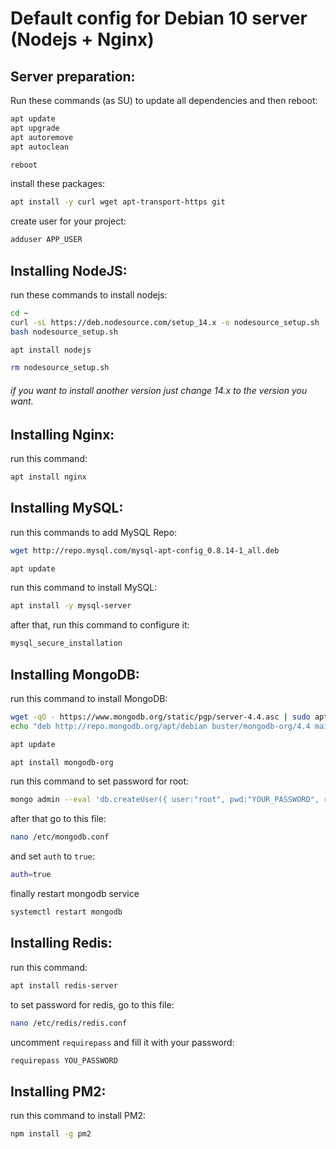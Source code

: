 # Default config for Debian 10 server (Nodejs + Nginx)

## Server preparation:

Run these commands (as SU) to update all dependencies and then reboot:

```bash
apt update
apt upgrade
apt autoremove
apt autoclean

reboot
```

install these packages:

```bash
apt install -y curl wget apt-transport-https git
```

create user for your project:

```bash
adduser APP_USER
```

## Installing NodeJS:

run these commands to install nodejs:

```bash
cd ~
curl -sL https://deb.nodesource.com/setup_14.x -o nodesource_setup.sh
bash nodesource_setup.sh

apt install nodejs

rm nodesource_setup.sh
```

###### if you want to install another version just change 14.x to the version you want.


## Installing Nginx:

run this command:

```bash
apt install nginx
```

## Installing MySQL:

run this commands to add MySQL Repo:

```bash
wget http://repo.mysql.com/mysql-apt-config_0.8.14-1_all.deb

apt update
```

run this command to install MySQL:

```bash
apt install -y mysql-server
```

after that, run this command to configure it:

```bash
mysql_secure_installation
```

## Installing MongoDB:

run this command to install MongoDB:

```bash
wget -qO - https://www.mongodb.org/static/pgp/server-4.4.asc | sudo apt-key add -
echo "deb http://repo.mongodb.org/apt/debian buster/mongodb-org/4.4 main" | sudo tee /etc/apt/sources.list.d/mongodb-org-4.4.list

apt update

apt install mongodb-org
```

run this command to set password for root:

```bash
mongo admin --eval 'db.createUser({ user:"root", pwd:"YOUR_PASSWORD", roles:[{role:"root", db:"admin"}]})'
```

after that go to this file:

```bash
nano /etc/mongodb.conf
```

and set `auth` to `true`:

```bash
auth=true
```

finally restart mongodb service

```bash
systemctl restart mongodb
```

## Installing Redis:

run this command:

```bash
apt install redis-server
```

to set password for redis, go to this file:

```bash
nano /etc/redis/redis.conf
```

uncomment `requirepass` and fill it with your password:

```bash
requirepass YOU_PASSWORD
```

## Installing PM2:

run this command to install PM2:

```bash
npm install -g pm2
```